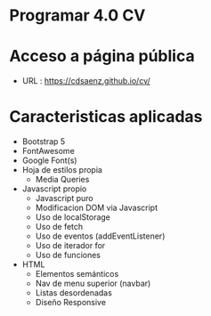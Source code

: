# Programar 4.0 CV

# Acceso a página pública
- URL : https://cdsaenz.github.io/cv/

# Caracteristicas aplicadas
- Bootstrap 5
- FontAwesome
- Google Font(s)
- Hoja de estilos propia
    - Media Queries
- Javascript propio
    - Javascript puro
    - Modificacion DOM via Javascript
    - Uso de localStorage
    - Uso de fetch
    - Uso de eventos (addEventListener)
    - Uso de iterador for
    - Uso de funciones
- HTML
    - Elementos semánticos
    - Nav de menu superior (navbar)
    - Listas desordenadas
    - Diseño Responsive